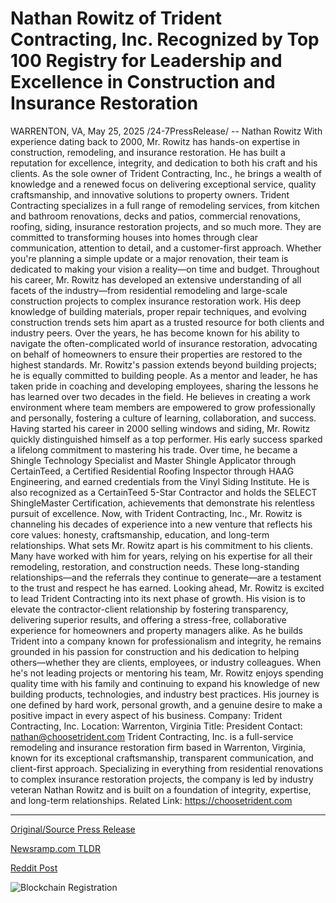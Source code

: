 # Nathan Rowitz of Trident Contracting, Inc. Recognized by Top 100 Registry for Leadership and Excellence in Construction and Insurance Restoration

WARRENTON, VA, May 25, 2025 /24-7PressRelease/ -- Nathan Rowitz  With experience dating back to 2000, Mr. Rowitz has hands-on expertise in construction, remodeling, and insurance restoration. He has built a reputation for excellence, integrity, and dedication to both his craft and his clients. As the sole owner of Trident Contracting, Inc., he brings a wealth of knowledge and a renewed focus on delivering exceptional service, quality craftsmanship, and innovative solutions to property owners. Trident Contracting specializes in a full range of remodeling services, from kitchen and bathroom renovations, decks and patios, commercial renovations, roofing, siding, insurance restoration projects, and so much more. They are committed to transforming houses into homes through clear communication, attention to detail, and a customer-first approach. Whether you're planning a simple update or a major renovation, their team is dedicated to making your vision a reality—on time and budget.  Throughout his career, Mr. Rowitz has developed an extensive understanding of all facets of the industry—from residential remodeling and large-scale construction projects to complex insurance restoration work. His deep knowledge of building materials, proper repair techniques, and evolving construction trends sets him apart as a trusted resource for both clients and industry peers. Over the years, he has become known for his ability to navigate the often-complicated world of insurance restoration, advocating on behalf of homeowners to ensure their properties are restored to the highest standards. Mr. Rowitz's passion extends beyond building projects; he is equally committed to building people. As a mentor and leader, he has taken pride in coaching and developing employees, sharing the lessons he has learned over two decades in the field. He believes in creating a work environment where team members are empowered to grow professionally and personally, fostering a culture of learning, collaboration, and success. Having started his career in 2000 selling windows and siding, Mr. Rowitz quickly distinguished himself as a top performer. His early success sparked a lifelong commitment to mastering his trade. Over time, he became a Shingle Technology Specialist and Master Shingle Applicator through CertainTeed, a Certified Residential Roofing Inspector through HAAG Engineering, and earned credentials from the Vinyl Siding Institute. He is also recognized as a CertainTeed 5-Star Contractor and holds the SELECT ShingleMaster Certification, achievements that demonstrate his relentless pursuit of excellence.  Now, with Trident Contracting, Inc., Mr. Rowitz is channeling his decades of experience into a new venture that reflects his core values: honesty, craftsmanship, education, and long-term relationships. What sets Mr. Rowitz apart is his commitment to his clients. Many have worked with him for years, relying on his expertise for all their remodeling, restoration, and construction needs. These long-standing relationships—and the referrals they continue to generate—are a testament to the trust and respect he has earned.  Looking ahead, Mr. Rowitz is excited to lead Trident Contracting into its next phase of growth. His vision is to elevate the contractor-client relationship by fostering transparency, delivering superior results, and offering a stress-free, collaborative experience for homeowners and property managers alike. As he builds Trident into a company known for professionalism and integrity, he remains grounded in his passion for construction and his dedication to helping others—whether they are clients, employees, or industry colleagues. When he's not leading projects or mentoring his team, Mr. Rowitz enjoys spending quality time with his family and continuing to expand his knowledge of new building products, technologies, and industry best practices. His journey is one defined by hard work, personal growth, and a genuine desire to make a positive impact in every aspect of his business.  Company: 	 Trident Contracting, Inc. Location: 		Warrenton, Virginia Title: 		President Contact:		nathan@choosetrident.com  Trident Contracting, Inc. is a full-service remodeling and insurance restoration firm based in Warrenton, Virginia, known for its exceptional craftsmanship, transparent communication, and client-first approach. Specializing in everything from residential renovations to complex insurance restoration projects, the company is led by industry veteran Nathan Rowitz and is built on a foundation of integrity, expertise, and long-term relationships.  Related Link: https://choosetrident.com 

---

[Original/Source Press Release](https://www.24-7pressrelease.com/press-release/523144/nathan-rowitz-of-trident-contracting-inc-recognized-by-top-100-registry-for-leadership-and-excellence-in-construction-and-insurance-restoration)
                    

[Newsramp.com TLDR](https://newsramp.com/curated-news/trident-contracting-inc-a-leader-in-remodeling-and-restoration-services/6b0cbf9d7cd4cc2e9212edcac5d251ab) 

 



[Reddit Post](https://www.reddit.com/r/Business_NewsRamp/comments/1kuwl5f/trident_contracting_inc_a_leader_in_remodeling/) 



![Blockchain Registration](https://cdn.newsramp.app/24-7PressRelease/qrcode/255/25/frogyfpa.webp)